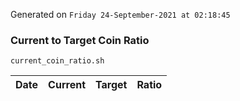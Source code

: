 Generated on `Friday 24-September-2021 at 02:18:45`

### Current to Target Coin Ratio
`current_coin_ratio.sh`

Date|Current|Target|Ratio
---|---|---|---
